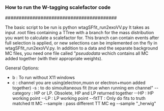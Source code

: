 
### How to run the W-tagging scalefactor code ###
#########################################

The basic script to be run is 
python wtagSFfit_run2exoVV.py
It takes as input .root files containing a TTree with a branch for the mass distribution you want to calculate a scalefactor for. This branch can contain events after full selection is applied, or new selections can be implemented on the fly in wtagSFfit_run2exoVV.py. In addition to a data and the separate background MC files, you need one file called "*pseudodata* wchich contains all MC added together (with their appropriate weights).

   General Options:
   - b : To run without X11 windows
   - c : channel you are using(electron,muon or electron+muon added together)
   -s : to do simoultaneous fit (true when running em channel"
   --category  : HP or LP. Obsolete, HP and LP returned together
   --HP : HP working point
   --LP : LP working point
   --fitTT : Only do fits to truth matched tt MC
   --sample : pass different TT MC eg --sample "_herwig"

